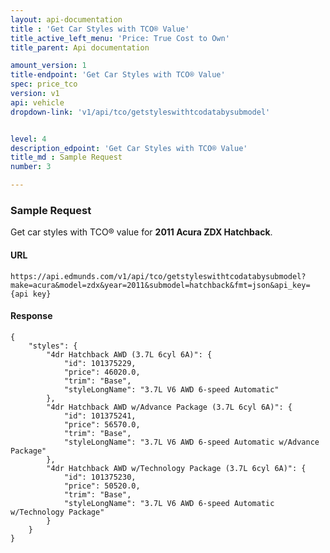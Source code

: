 ```yaml
---
layout: api-documentation
title : 'Get Car Styles with TCO® Value'
title_active_left_menu: 'Price: True Cost to Own'
title_parent: Api documentation

amount_version: 1
title-endpoint: 'Get Car Styles with TCO® Value'
spec: price_tco
version: v1
api: vehicle
dropdown-link: 'v1/api/tco/getstyleswithtcodatabysubmodel'


level: 4
description_edpoint: 'Get Car Styles with TCO® Value'
title_md : Sample Request
number: 3

---
```


### Sample Request

Get car styles with TCO® value for **2011 Acura ZDX Hatchback**.

#### URL

	https://api.edmunds.com/v1/api/tco/getstyleswithtcodatabysubmodel?make=acura&model=zdx&year=2011&submodel=hatchback&fmt=json&api_key={api key}
	
#### Response

	{
	    "styles": {
	        "4dr Hatchback AWD (3.7L 6cyl 6A)": {
	            "id": 101375229,
	            "price": 46020.0,
	            "trim": "Base",
	            "styleLongName": "3.7L V6 AWD 6-speed Automatic"
	        },
	        "4dr Hatchback AWD w/Advance Package (3.7L 6cyl 6A)": {
	            "id": 101375241,
	            "price": 56570.0,
	            "trim": "Base",
	            "styleLongName": "3.7L V6 AWD 6-speed Automatic w/Advance Package"
	        },
	        "4dr Hatchback AWD w/Technology Package (3.7L 6cyl 6A)": {
	            "id": 101375230,
	            "price": 50520.0,
	            "trim": "Base",
	            "styleLongName": "3.7L V6 AWD 6-speed Automatic w/Technology Package"
	        }
	    }
	}
